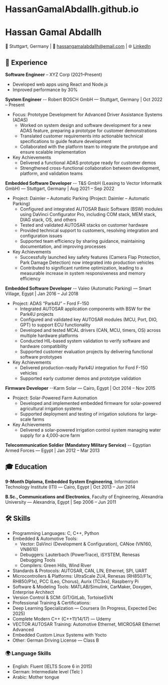 # HassanGamalAbdallh.github.io

# Hassan Gamal Abdallh
📍 Stuttgart, Germany | 📧 hassangamalabdallh@email.com | 🌐 [LinkedIn](https://www.linkedin.com/in/hassan-gamal-abdallh-99a33031/)

## 💼 Experience
**Software Engineer** – XYZ Corp (2021–Present)  
- Developed web apps using React and Node.js  
- Improved performance by 30%

**System Engineer** -- Robert BOSCH GmbH — Stuttgart, Germany | Oct 2022 – Present
- Focus: Prototype Development for Advanced Driver Assistance Systems (ADAS)
  - Worked on system design and software development for a new ADAS feature, preparing a prototype for customer demonstrations
  - Translated customer requirements into actionable technical specifications to guide feature development
  - Collaborated with the platform team to integrate the prototype and ensure scalable implementation
- Key Achievements
  - Delivered a functional ADAS prototype ready for customer demos
  - Strengthened cross-functional collaboration between development, platform, and validation teams

**Embedded Software Developer** -- T&S GmbH (Leasing to Vector Informatik GmbH) — Stuttgart, Germany | Aug 2021 – Sep 2022
- Project: Daimler – Automatic Parking (Project: Daimler – Automatic Parking)
  - Configured and integrated AUTOSAR Basic Software (BSW) modules using DaVinci Configurator Pro, including COM stack, MEM stack, DIAG stack, OS, and others
  - Tested and validated AUTOSAR stacks on customer hardware
  - Provided technical support to customers, resolving integration and configuration issues
  - Supported team efficiency by sharing guidance, maintaining documentation, and improving processes
- Key Achievements
  - Successfully launched key safety features (Camera Flap Protection, Park Damage Detection) now integrated into production vehicles
  - Contributed to significant runtime optimization, leading to a measurable increase in system responsiveness and memory efficiency

**Embedded Software Developer** -- Valeo (Automatic Parking) — Smart Village, Egypt | Jan 2016 – Jul 2018
- Project: ADAS “Park4U” – Ford F-150
  - Integrated AUTOSAR application components with BSW for the Park4U projects
  - Configured and validated key AUTOSAR modules (MCU, Port, DIO, GPT) to support ECU functionality
  - Developed and tested MCAL drivers (CAN, MCU, timers, OS) across multiple hardware platforms
  - Conducted HIL-based system validation to verify software and hardware compatibility
  - Supported customer evaluation projects by delivering functional software prototypes
- Key Achievements
  - Delivered production-ready Park4U integration for Ford F-150 vehicles
  - Supported early customer demos and prototype validation

**Firmware Developer** --Karm Solar — Cairo, Egypt | Oct 2014 – Nov 2015
- Project: Solar-Powered Farm Automation
  - Developed and implemented embedded firmware for solar-powered agricultural irrigation systems
  - Supported deployment and testing of irrigation solutions for large-scale farms
- Key Achievements
  - Delivered a solar-powered irrigation control system managing water supply for a 4,000-acre farm

**Telecommunication Soldier (Mandatory Military Service)** -- Egyptian Armed Forces — Egypt | Jan 2012 – Mar 2013

## 🎓 Education
**9-Month Diploma, Embedded System Engineering**, Information Technology Institute (ITI) — Cairo, Egypt | Oct 2013 – Jun 2014

**B.Sc., Communications and Electronics**, Faculty of Engineering, Alexandria University — Alexandria, Egypt | Sep 2006 – Jun 2011


## 🛠️ Skills
- Programming Languages: C, C++, Python
- Embedded & Automotive Tools:
  - Vector: DaVinci (Development & Configuration), CANoe (VN160, VN8610)
  - Debuggers: Lauterbach (PowerTrace), iSYSTEM, Renesas Debugging Tools
  - Compilers: Green Hills, Wind River
- Standards & Protocols: AUTOSAR, CAN, LIN, Ethernet, SPI, UART
- Microcontrollers & Platforms: UltraScale ZU4, Renesas (RH850/F1x, RH850/P1x), PCC (Leo, Chorus), Aurix (TC3xx), Raspberry Pi
-	Software & Modeling Tools: MATLAB/Simulink, CarMaker, Doxygen, Enterprise Architect
-	Version Control & SCM: GIT/GitLab, TortoiseSVN
-	Professional Training & Certifications:
  -	Deep Learning Specialization — Coursera (In Progress, Expected Dec 2025)
  -	Complete Modern C++ (C++11/14/17) — Udemy
  -	VECTOR AUTOSAR Training: Automotive Ethernet, MICROSAR Ethernet Advanced
  -	Embedded Custom Linux Systems with Yocto
- Other: German Driving License — Class B

### 🌍 Language Skills
-	English: Fluent (IELTS Score 6 <B2> in 2015)
-	German: Intermediate level (Telc <B1>)
-	Arabic: Mother tongue
